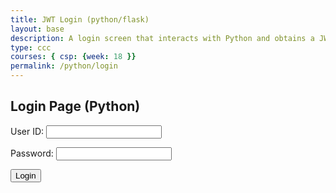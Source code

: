 ```yaml
---
title: JWT Login (python/flask)
layout: base
description: A login screen that interacts with Python and obtains a JWT  
type: ccc
courses: { csp: {week: 18 }}
permalink: /python/login
---
```


## Login Page (Python)

<!-- 
A simple HTML login form with a Login action when the button is pressed.  

The form triggers the login_user function defined in the JavaScript below when the Login button is pressed.
-->
<!-- Login Form -->
<form action="javascript:login_user()">
    <p><label>
        User ID:
        <input type="text" name="uid" id="uid" required>
    </label></p>
    <p><label>
        Password:
        <input type="password" name="password" id="password" required>
    </label></p>
    <p>
        <button>Login</button>
    </p>
    <p id="error-message" style="color: red;"></p>
</form>


<!-- 
This script is designed to handle user authentication. On successful authentication, it redirects to a page that requires a JWT (JSON Web Tokens) for authentication.
 -->
<script>
    // URI identifies the resource
    let URI = '';
    if (location.hostname === "localhost") {  // location.hostname is built-in JavaScript property
        URI = "http://localhost:8086";
    } else if (location.hostname === "127.0.0.1") {
            URI = "http://127.0.0.1:8086";
    } else {
            URI = "https://flask2.nighthawkcodingsociety.com";
    }
    // URL identifies the web address login
    const URL = URI + '/api/users/authenticate';
    // The redirect constant identifies the web page to open on login success
    const redirect_prefix = "{{ site.baseurl }}"; // Use a Liquid tag to get the baseurl
    const redirect = redirect_prefix + '/python/database'; 


    function login_user(){
        // Set body to include login data
        const body = {
            uid: document.getElementById("uid").value,
            password: document.getElementById("password").value,
        };

        // Set Headers to support cross-origin
        const options = {
            method: 'POST',
            mode: 'cors', // no-cors, *cors, same-origin
            cache: 'no-cache', // *default, no-cache, reload, force-cache, only-if-cached
            credentials: 'include', // include, *same-origin, omit
            body: JSON.stringify(body),
            headers: {
                "content-type": "application/json",
            },
        };

        document.getElementById("error-message").textContent = "";

        // Fetch JWT
        fetch(URL, options)
        .then(response => {
            // trap error response from Web API
            if (!response.ok) {
                const errorMsg = 'Login error: ' + response.status;
                console.log(errorMsg);
                document.getElementById("error-message").textContent = errorMsg;
                return;
            }
            // Success!!!
            // Redirect to Database location
            window.location.href = redirect;
        })
        .catch(error => {
            // Handle network errors
            console.log('Possible CORS or service down error: ' + error);
            document.getElementById("error-message").textContent = 'Possible CORS or service down error: ' + error;
        });
    }


</script>

